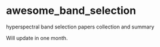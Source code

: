 # awesome_band_selection
hyperspectral band selection papers collection and summary

Will update in one month.
